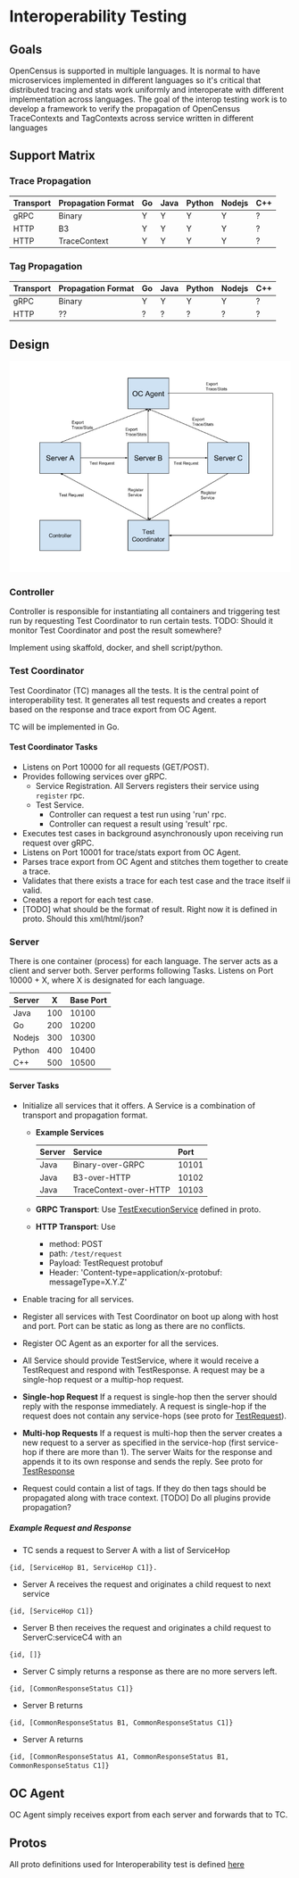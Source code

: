 # Interoperability Testing

## Goals

OpenCensus is supported in multiple languages. It is normal to have microservices implemented 
in different languages so it's critical that distributed tracing and stats work uniformly and
interoperate with different implementation across languages. The goal of the interop testing
work is to develop a framework to verify the propagation of OpenCensus TraceContexts and 
TagContexts across service written in different languages

## Support Matrix

### Trace Propagation

| Transport | Propagation Format | Go | Java | Python | Nodejs | C++ |
|-----------|--------------------|----|------|--------|--------|-----|
| gRPC | Binary | Y | Y | Y | Y | ? |
| HTTP | B3 | Y | Y | Y | Y | ? |
| HTTP | TraceContext | Y | Y | Y | Y | ? |

### Tag Propagation

|  Transport | Propagation Format | Go | Java | Python | Nodejs | C++ |
|------------|--------------------|----|------|--------|--------|-----|
| gRPC | Binary | Y | Y | Y | Y | ? |
| HTTP | ?? | ? | ? | ? | ? | ? |

## Design
![Interoperability Test Design Diagram][InteroperabilityTestDesignDiagram]

### Controller
Controller is responsible for instantiating all containers and triggering test run by requesting Test Coordinator to run certain tests. 
TODO: Should it monitor Test Coordinator and post the result somewhere?

Implement using skaffold, docker, and shell script/python.

### Test Coordinator

Test Coordinator (TC) manages all the tests. It is the central point of interoperability test. It 
 generates all test requests and creates a report based on the response and trace export from OC 
 Agent.
 
TC will be implemented in Go.
 
#### Test Coordinator Tasks 
- Listens on Port 10000 for all requests (GET/POST).
- Provides following services over gRPC.
  - Service Registration. All Servers registers their service using `register` rpc.
  - Test Service. 
    - Controller can request a test run using 'run' rpc. 
    - Controller can request a result using 'result' rpc.
- Executes test cases in background asynchronously upon receiving run request over gRPC.
- Listens on Port 10001 for trace/stats export from OC Agent.
- Parses trace export from OC Agent and stitches them together to create a trace.
- Validates that there exists a trace for each test case and the trace itself ii valid.
- Creates a report for each test case.
- [TODO] what should be the format of result. Right now it is defined in proto. Should this xml/html/json?

### Server

There is one container (process) for each language. The server acts as a client and server both. Server performs following Tasks.
Listens on Port 10000 + X, where X is designated for each language.

| Server | X | Base Port |
|--------|---|-----------|
| Java | 100 | 10100 |
| Go | 200 | 10200 |
| Nodejs | 300 | 10300 |
| Python | 400 | 10400 |
| C++ | 500 | 10500 |

#### Server Tasks
- Initialize all services that it offers. A Service is a combination of transport and
propagation format. 
  - **Example Services**

    | Server | Service | Port |
    |--------|---------|------|
    | Java | Binary-over-GRPC | 10101 |
    | Java | B3-over-HTTP | 10102 |
    | Java | TraceContext-over-HTTP | 10103 |
  
  - **GRPC Transport**: Use [TestExecutionService][InteroperabilityTestProto] defined in proto.
  - **HTTP Transport**: Use 
     - method: POST 
     - path: `/test/request`
     - Payload: TestRequest protobuf
     - Header: 'Content-type=application/x-protobuf: messageType=X.Y.Z'
- Enable tracing for all services.
- Register all services with Test Coordinator on boot up along with host and port. Port can
be static as long as there are no conflicts.
- Register OC Agent as an exporter for all the services.
- All Service should provide TestService, where it would receive a TestRequest and respond with
 TestResponse. A request may be a single-hop request or a multip-hop request.
 - **Single-hop Request** If a request is single-hop then the server should reply with the response 
 immediately. A request is single-hop if the request does not contain any service-hops (see proto
 for [TestRequest][InteroperabilityTestProto]).
 - **Multi-hop Requests** If a request is multi-hop then the server creates a new request to
 a server as specified in the service-hop (first service-hop if there are more than 1). The server
 Waits for the response and appends it to its own response and sends the reply. See proto for 
 [TestResponse][InteroperabilityTestProto]
  
- Request could contain a list of tags. If they do then tags should be propagated along with trace
 context. [TODO] Do all plugins provide propagation?

##### Example Request and Response
- TC sends a request to Server A with a list of ServiceHop
```
{id, [ServiceHop B1, ServiceHop C1]}.
``` 
- Server A receives the request and originates a child request to next service
```
{id, [ServiceHop C1]}
```
- Server B then receives the request and originates a child request to ServerC:serviceC4 with an 
```
{id, []}
```
- Server C simply returns a response as there are no more servers left. 
```
{id, [CommonResponseStatus C1]}
```
- Server B returns
```
{id, [CommonResponseStatus B1, CommonResponseStatus C1]}
```
- Server A returns 
```
{id, [CommonResponseStatus A1, CommonResponseStatus B1, CommonResponseStatus C1]}
```

## OC Agent
OC Agent simply receives export from each server and forwards that to TC.

## Protos
All proto definitions used for Interoperability test is defined [here][InteroperabilityTestProto]

[InteroperabilityTestDesignDiagram]: /interoptest/drawings/InteroperabilityTestDesignDiagram.png "Interoperability Design"
[InteroperabilityTestProto]: /interoptest/proto/interoperability_test.proto "Interoperability Test Proto"
